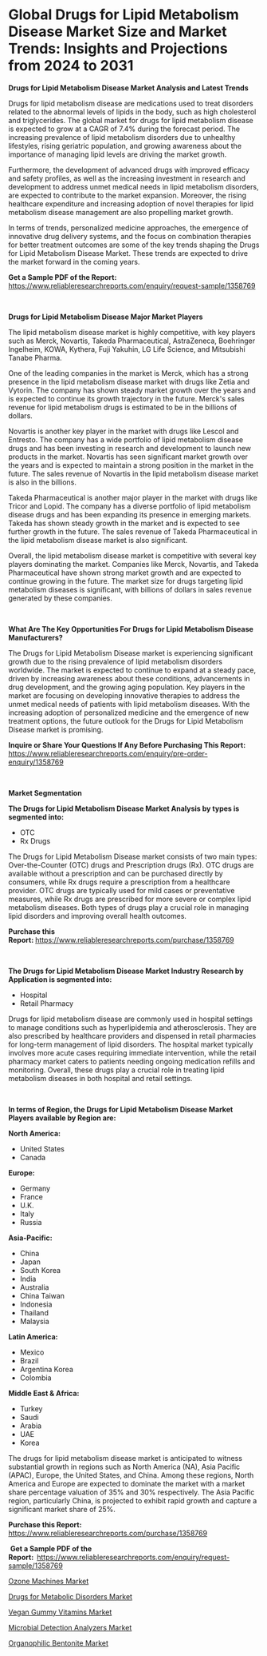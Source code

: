 <p><h1>Global Drugs for Lipid Metabolism Disease Market Size and Market Trends: Insights and Projections from 2024 to 2031</h1></p><p><strong>Drugs for Lipid Metabolism Disease Market Analysis and Latest Trends</strong></p>
<p><p>Drugs for lipid metabolism disease are medications used to treat disorders related to the abnormal levels of lipids in the body, such as high cholesterol and triglycerides. The global market for drugs for lipid metabolism disease is expected to grow at a CAGR of 7.4% during the forecast period. The increasing prevalence of lipid metabolism disorders due to unhealthy lifestyles, rising geriatric population, and growing awareness about the importance of managing lipid levels are driving the market growth.</p><p>Furthermore, the development of advanced drugs with improved efficacy and safety profiles, as well as the increasing investment in research and development to address unmet medical needs in lipid metabolism disorders, are expected to contribute to the market expansion. Moreover, the rising healthcare expenditure and increasing adoption of novel therapies for lipid metabolism disease management are also propelling market growth.</p><p>In terms of trends, personalized medicine approaches, the emergence of innovative drug delivery systems, and the focus on combination therapies for better treatment outcomes are some of the key trends shaping the Drugs for Lipid Metabolism Disease Market. These trends are expected to drive the market forward in the coming years.</p></p>
<p><strong>Get a Sample PDF of the Report:&nbsp;</strong> <a href="https://www.reliableresearchreports.com/enquiry/request-sample/1358769">https://www.reliableresearchreports.com/enquiry/request-sample/1358769</a></p>
<p>&nbsp;</p>
<p><strong>Drugs for Lipid Metabolism Disease Major Market Players</strong></p>
<p><p>The lipid metabolism disease market is highly competitive, with key players such as Merck, Novartis, Takeda Pharmaceutical, AstraZeneca, Boehringer Ingelheim, KOWA, Kythera, Fuji Yakuhin, LG Life Science, and Mitsubishi Tanabe Pharma. </p><p>One of the leading companies in the market is Merck, which has a strong presence in the lipid metabolism disease market with drugs like Zetia and Vytorin. The company has shown steady market growth over the years and is expected to continue its growth trajectory in the future. Merck's sales revenue for lipid metabolism drugs is estimated to be in the billions of dollars.</p><p>Novartis is another key player in the market with drugs like Lescol and Entresto. The company has a wide portfolio of lipid metabolism disease drugs and has been investing in research and development to launch new products in the market. Novartis has seen significant market growth over the years and is expected to maintain a strong position in the market in the future. The sales revenue of Novartis in the lipid metabolism disease market is also in the billions.</p><p>Takeda Pharmaceutical is another major player in the market with drugs like Tricor and Lopid. The company has a diverse portfolio of lipid metabolism disease drugs and has been expanding its presence in emerging markets. Takeda has shown steady growth in the market and is expected to see further growth in the future. The sales revenue of Takeda Pharmaceutical in the lipid metabolism disease market is also significant.</p><p>Overall, the lipid metabolism disease market is competitive with several key players dominating the market. Companies like Merck, Novartis, and Takeda Pharmaceutical have shown strong market growth and are expected to continue growing in the future. The market size for drugs targeting lipid metabolism diseases is significant, with billions of dollars in sales revenue generated by these companies.</p></p>
<p>&nbsp;</p>
<p><strong>What Are The Key Opportunities For Drugs for Lipid Metabolism Disease Manufacturers?</strong></p>
<p><p>The Drugs for Lipid Metabolism Disease market is experiencing significant growth due to the rising prevalence of lipid metabolism disorders worldwide. The market is expected to continue to expand at a steady pace, driven by increasing awareness about these conditions, advancements in drug development, and the growing aging population. Key players in the market are focusing on developing innovative therapies to address the unmet medical needs of patients with lipid metabolism diseases. With the increasing adoption of personalized medicine and the emergence of new treatment options, the future outlook for the Drugs for Lipid Metabolism Disease market is promising.</p></p>
<p><strong>Inquire or Share Your Questions If Any Before Purchasing This Report:</strong> <a href="https://www.reliableresearchreports.com/enquiry/pre-order-enquiry/1358769">https://www.reliableresearchreports.com/enquiry/pre-order-enquiry/1358769</a></p>
<p>&nbsp;</p>
<p><strong>Market Segmentation</strong></p>
<p><strong>The Drugs for Lipid Metabolism Disease Market Analysis by types is segmented into:</strong></p>
<p><ul><li>OTC</li><li>Rx Drugs</li></ul></p>
<p><p>The Drugs for Lipid Metabolism Disease market consists of two main types: Over-the-Counter (OTC) drugs and Prescription drugs (Rx). OTC drugs are available without a prescription and can be purchased directly by consumers, while Rx drugs require a prescription from a healthcare provider. OTC drugs are typically used for mild cases or preventative measures, while Rx drugs are prescribed for more severe or complex lipid metabolism diseases. Both types of drugs play a crucial role in managing lipid disorders and improving overall health outcomes.</p></p>
<p><strong>Purchase this Report:&nbsp;</strong><a href="https://www.reliableresearchreports.com/purchase/1358769">https://www.reliableresearchreports.com/purchase/1358769</a></p>
<p>&nbsp;</p>
<p><strong>The Drugs for Lipid Metabolism Disease Market Industry Research by Application is segmented into:</strong></p>
<p><ul><li>Hospital</li><li>Retail Pharmacy</li></ul></p>
<p><p>Drugs for lipid metabolism disease are commonly used in hospital settings to manage conditions such as hyperlipidemia and atherosclerosis. They are also prescribed by healthcare providers and dispensed in retail pharmacies for long-term management of lipid disorders. The hospital market typically involves more acute cases requiring immediate intervention, while the retail pharmacy market caters to patients needing ongoing medication refills and monitoring. Overall, these drugs play a crucial role in treating lipid metabolism diseases in both hospital and retail settings.</p></p>
<p>&nbsp;</p>
<p><strong>In terms of Region, the Drugs for Lipid Metabolism Disease Market Players available by Region are:</strong></p>
<p>
    <p> <strong> North America: </strong>
        <ul>
            <li>United States</li>
            <li>Canada</li>
        </ul>
        </p> 
    <p> <strong> Europe: </strong>
        <ul>
            <li>Germany</li>
            <li>France</li>
            <li>U.K.</li>
            <li>Italy</li>
            <li>Russia</li>
        </ul>
        </p> 
    <p> <strong> Asia-Pacific: </strong>
        <ul>
            <li>China</li>
            <li>Japan</li>
            <li>South Korea</li>
            <li>India</li>
            <li>Australia</li>
            <li>China Taiwan</li>
            <li>Indonesia</li>
            <li>Thailand</li>
            <li>Malaysia</li>
        </ul>
        </p> 
    <p> <strong> Latin America: </strong>
        <ul>
            <li>Mexico</li>
            <li>Brazil</li>
            <li>Argentina Korea</li>
            <li>Colombia</li>
        </ul>
        </p> 
    <p> <strong> Middle East & Africa: </strong>
        <ul>
            <li>Turkey</li>
            <li>Saudi</li>
            <li>Arabia</li>
            <li>UAE</li>
            <li>Korea</li>
        </ul>
    </p>
    </p>
<p><p>The drugs for lipid metabolism disease market is anticipated to witness substantial growth in regions such as North America (NA), Asia Pacific (APAC), Europe, the United States, and China. Among these regions, North America and Europe are expected to dominate the market with a market share percentage valuation of 35% and 30% respectively. The Asia Pacific region, particularly China, is projected to exhibit rapid growth and capture a significant market share of 25%.</p></p>
<p><strong>Purchase this Report: </strong><a href="https://www.reliableresearchreports.com/purchase/1358769">https://www.reliableresearchreports.com/purchase/1358769</a></p>
<p>&nbsp;<strong>Get a Sample PDF of the Report:&nbsp;&nbsp;</strong><a href="https://www.reliableresearchreports.com/enquiry/request-sample/1358769">https://www.reliableresearchreports.com/enquiry/request-sample/1358769</a></p>
<p><strong></strong></p>
<p><p><a href="https://medium.com/@lulukerluke/analyzing-ozone-machines-market-global-industry-perspective-and-forecast-2024-to-2031-29cd67ebaa8c">Ozone Machines Market</a></p><p><a href="https://github.com/castoriffic/Market-Research-Report-List-3/blob/main/drugs-for-metabolic-disorders-market.md">Drugs for Metabolic Disorders Market</a></p><p><a href="https://issuu.com/reportprime-2/docs/vegan-gummy-vitamins-market-size-2030.pptx">Vegan Gummy Vitamins Market</a></p><p><a href="https://medium.com/@lulukerluke/microbial-detection-analyzers-market-size-reveals-the-best-marketing-channels-in-global-industry-66c2bc38fe43">Microbial Detection Analyzers Market</a></p><p><a href="https://issuu.com/reportprime-2/docs/organophilic-bentonite-market-size-2030.pptx">Organophilic Bentonite Market</a></p></p>